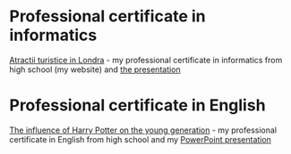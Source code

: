 # Professional certificate in informatics
[Atractii turistice in Londra](https://github.com/cristianamihu/high-school-certificate/tree/main/site) - my professional certificate in informatics from high school (my website) and [the presentation](https://github.com/cristianamihu/high-school-certificate/blob/main/Atestat%20Informatica.docx)

# Professional certificate in English
[The influence of Harry Potter on the young generation]() - my professional certificate in English from high school and my [PowerPoint presentation]()
